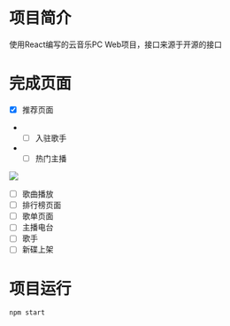 # 项目简介
使用React编写的云音乐PC Web项目，接口来源于开源的接口

# 完成页面
- [x] 推荐页面
- - [ ] 入驻歌手
- - [ ] 热门主播

[![](https://image-1258607307.cos.ap-guangzhou.myqcloud.com/Obsidian/React项目网易云-推荐页面.jpg)](https://image-1258607307.cos.ap-guangzhou.myqcloud.com/Project/React%E9%A1%B9%E7%9B%AE%E7%BD%91%E6%98%93%E4%BA%91-%E6%8E%A8%E8%8D%90%E9%A1%B5%E9%9D%A2.jpg)

- [ ] 歌曲播放
- [ ] 排行榜页面
- [ ] 歌单页面
- [ ] 主播电台
- [ ] 歌手
- [ ] 新碟上架

# 项目运行
`npm start`
